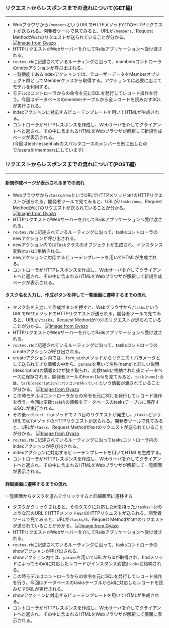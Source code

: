 ### リクエストからレスポンスまでの流れについて(GET編)
***
* Webブラウザから`/members`というURLでHTTPメソッド`GET`のHTTPリクエストが送られる。開発者ツールで見てみると、URLが`/members`、Request Methodが`GET`のリクエストが送られていることが分かる。
[![Image from Gyazo](https://i.gyazo.com/13bab4301c259d6a4913a41e472a0afb.png)](https://gyazo.com/13bab4301c259d6a4913a41e472a0afb)
* HTTPリクエストがWebサーバーを介してRailsアプリケーションへ受け渡される。
* `routes.rb`に記述されているルーティングに沿って、mambersコントローラのindexアクションが呼び出される。
* 一覧機能であるindexアクションでは、全ユーザーデータをMemberオブジェクト群としてMemberクラスから取得する。アクションでは必要に応じてモデルを利用する。
* モデルはコントローラからの命令を元にSQLを発行してレコード操作を行う。今回はデータベースのmemberテーブルから全レコードを読みだすSQLが実行される。
* indexアクションに対応するビューテンプレートを用いてHTMLが生成される。
* コントローラがHTTPレスポンスを作成し、Webサーバを介してクライアントへと返され、その中に含まれるHTMLをWebブラウザが解釈して新規作成ページが表示される。  
(今回はtech-essentialsのスパルタコースのメンバーを例に出したので/usersを/membersにしています)

### リクエストからレスポンスまでの流れについて(POST編)
***
#### 新規作成ページが表示されるまでの流れ
* Webブラウザから`/tasks/new`というURLでHTTPメソッド`GET`のHTTPリクエストが送られる。開発者ツールで見てみると、URLが`/tasks/new`、Request Methodが`GET`のリクエストが送られていることが分かる。
[![Image from Gyazo](https://i.gyazo.com/7d433e6c2383435391a4ac00072eea06.png)](https://gyazo.com/7d433e6c2383435391a4ac00072eea06)
* HTTPリクエストがWebサーバーを介してRailsアプリケーションへ受け渡される。
* `routes.rb`に記述されているルーティングに沿って、tasksコントローラのnewアクションが呼び出される。
* newアクション内ではTaskクラスのオブジェクトが生成され、インスタンス変数`@task`に格納される。
* newアクションに対応するビューテンプレートを用いてHTMLが生成される。
* コントローラがHTTPレスポンスを作成し、Webサーバを介してクライアントへと返され、その中に含まれるHTMLをWebブラウザが解釈して新規作成ページが表示される。

#### タスク名を入力し、作成ボタンを押して一覧画面に遷移するまでの流れ
* タスク名を入力して作成ボタンを押すと、Webブラウザから`/tasks`というURLで`POST`メソッドのHTTPリクエストが送られる。開発者ツールで見てみると、URLが`/tasks`、Request Methodが`POST`のリクエストが送られていることが分かる。
[![Image from Gyazo](https://i.gyazo.com/a41a98410854c847aa0a75c1b2db6560.png)](https://gyazo.com/a41a98410854c847aa0a75c1b2db6560)
* HTTPリクエストがWebサーバーを介してRailsアプリケーションへ受け渡される。
* `routes.rb`に記述されているルーティングに沿って、tasksコントローラのcreateアクションが呼び出される。
* createアクション内では、`form_with`メソッドからリクエストパラメータとして送られてきた情報の中から、`params`を用いて名称(name)と詳しい説明(description)の情報だけが抜き取られ、変数taskに格納された後にデータベースに保存される。開発者ツールのForm Dataを見てみると、`task[name]:会議`、`task[description]:パソコンを持っていく`という情報が渡されていることが分かる。
[![Image from Gyazo](https://i.gyazo.com/71444e012b32e916393c65a047c07ddb.png)](https://gyazo.com/71444e012b32e916393c65a047c07ddb)
* この時モデルはコントローラからの命令を元にSQLを発行してレコード操作を行う。今回は変数`task`内の情報をデータベースのtasksテーブルに保存するSQLが実行される。
* その後`redirect_to`メソッドで２つ目のリクエストが発生し、`/tasks`というURLで`GET`メソッドのHTTPリクエストが送られる。開発者ツールで見てみると、URLが`/tasks`、Request Methodが`GET`のリクエストが送られていることが分かる。
[![Image from Gyazo](https://i.gyazo.com/6b867a85954d929a1203dfa10341e66f.png)](https://gyazo.com/6b867a85954d929a1203dfa10341e66f)
* `routes.rb`に記述されているルーティングに沿ってtasksコントローラ内のindexアクションが呼び出される。
* indexアクションに対応するビューテンプレートを用いてHTMLを生成する。
* コントローラがHTTPレスポンスを作成し、Webサーバを介してクライアントへと返され、その中に含まれるHTMLをWebブラウザが解釈して一覧画面が表示される。

#### 詳細画面に遷移するまでの流れ
一覧画面からタスクを選んでクリックすると詳細画面に遷移する

* タスクがクリックされると、そのタスクに対応したidを持った`/tasks/:id`のような形のURLでHTTPメソッド`GET`のHTTPリクエストが送られる。開発者ツールで見てみると、URLが`/tasks/5`、Request Methodが`GET`のリクエストが送られていることが分かる。
[![Image from Gyazo](https://i.gyazo.com/099466c1c81f9528393d5e9cc6dc129f.png)](https://gyazo.com/099466c1c81f9528393d5e9cc6dc129f)
* HTTPリクエストがWebサーバーを介してRailsアプリケーションへ受け渡される。
* `routes.rb`に記述されているルーティングに沿って、tasksコントローラのshowアクションが呼び出される。
* showアクション内では、`params`を用いてURLからidが取得され、findメソッドによってそのidに対応したレコードがインスタンス変数`@tasks`に格納される。
* この時モデルはコントローラからの命令を元にSQLを発行してレコード操作を行う。今回はデータベースのtasksテーブルからidに対応したレコードを読みだすSQLが実行される。
* showアクションに対応するビューテンプレートを用いてHTMLが生成される。
* コントローラがHTTPレスポンスを作成し、Webサーバを介してクライアントへと返され、その中に含まれるHTMLをWebブラウザが解釈して画面に表示される。
